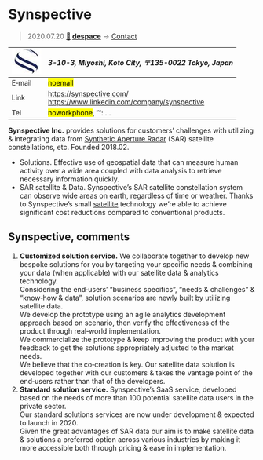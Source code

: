 # Synspective
> 2020.07.20 **[🚀](../index/index.md) [despace](index.md)** → [Contact](contact.md)

|[![](f/contact/s/synspective_logo1_thumb.jpg)](f/contact/s/synspective_logo1.png)|*3-10-3, Miyoshi, Koto City, 〒135-0022 Tokyo, Japan*|
|:--|:--|
|E‑mail| <mark>noemail</mark> |
|Link| <https://synspective.com/><br> <https://www.linkedin.com/company/synspective> |
|Tel| <mark>noworkphone</mark>, ℻: … |

**Synspective Inc.** provides solutions for customers’ challenges with utilizing & integrating data from [Synthetic Aperture Radar](sar.md) (SAR) satellite constellations, etc. Founded 2018.02.

   - Solutions. Effective use of geospatial data that can measure human activity over a wide area coupled with data analysis to retrieve necessary information quickly.
   - SAR satellite & Data. Synspective’s SAR satellite constellation system can observe wide areas on earth, regardless of time or weather. Thanks to Synspective’s small [satellite](sc.md) technology we’re able to achieve significant cost reductions compared to conventional products.

<p style="page-break-after:always"> </p>

## Synspective, comments

   1. **Customized solution service.** We collaborate together to develop new bespoke solutions for you by targeting your specific needs & combining your data (when applicable) with our satellite data & analytics technology.<br> Considering the end‑users’ “business specifics”, “needs & challenges” & “know‑how & data”, solution scenarios are newly built by utilizing satellite data.<br> We develop the prototype using an agile analytics development approach based on scenario, then verify the effectiveness of the product through real‑world implementation.<br> We commercialize the prototype & keep improving the product with your feedback to get the solutions appropriately adjusted to the market needs.<br> We believe that the co‑creation is key. Our satellite data solution is developed together with our customers & takes the vantage point of the end‑users rather than that of the developers.
   1. **Standard solution service.** Synspective’s SaaS service, developed based on the needs of more than 100 potential satellite data users in the private sector.<br> Our standard solutions services are now under development & expected to launch in 2020.<br> Given the great advantages of SAR data our aim is to make satellite data & solutions a preferred option across various industries by making it more accessible both through pricing & ease in implementation.
